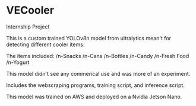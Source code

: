 # VECooler
Internship Project

This is a custom trained YOLOv8n model from ultralytics mean't for detecting different cooler items.

The items included:
/n-Snacks
/n-Cans
/n-Bottles
/n-Candy
/n-Fresh Food
/n-Yogurt

This model didn't see any commerical use and was more of an experiment. 

Includes the webscraping programs, training script, and inference script.

This model was trained on AWS and deployed on a Nvidia Jetson Nano.
